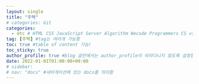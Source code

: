 ```yaml
---
layout: single
title: "주택"
# categories: Git
categories:
  - etc # HTML CSS JavaScript Server Algorithm Wecode Programmers CS vsCode
tag: [주택] #tag는 여러개 가능함
toc: true #table of content 기능!
toc_sticky: true
author_profile: true #blog 글안에서는 author_profile이 따라다니지 않도록 설정함
date: 2022-01-01T01:00:00+09:00  
# sidebar:
# nav: "docs" #네비게이션에 있는 docs를 의미함
---
```

<!-- # 1장 국민임대주택
일반 <span style="color:red">무주택</span> 세대 + 신혼 + 다자녀 + 고령자 등 다양한 계층에 공급함  
국민임대는 거주기간이 최대 30년이며, 행복주택은 6~20년이다.  

## 1. LH 국민임대 아파트
### (1) 신청자격
국민임대주택에 들어가기 위해서는 "도시근로자 가구당 월평균 소득 50~70%"에 들어가야 한다.  
가구당 월평균 소득이 50% 이하인 세대에게 우선으로 임대주택이 공급된다.  
<img src="https://user-images.githubusercontent.com/87808288/178198523-e15edb5b-1205-48e8-a836-d5f629cb247c.png" width="800">  

<img src="https://user-images.githubusercontent.com/87808288/178198738-418d4960-3ce0-4e2a-aabc-f50cf01b4057.png" width="800">  

기본적으로 국민임대주택이 건설된 해당 지역에 거주하는 사람들이 우선순위 -> 1순위로 들어가게 된다.  

자동차를 여러 대 가지고 있다면 -> 가장 높은 금액의 1대의 자동차만 기준으로 잡는다.  

국민임대주택에 들어가기 위해서는 크게 2가지로 나뉘게 된다.  
주택 청약 저축통장이 있는 사람 VS 저축통장이 없는 사람  

<img src="https://user-images.githubusercontent.com/87808288/178208398-4ab1d565-6065-47c6-bcdd-4ff9a134384a.png" width="700">  
<img src="https://user-images.githubusercontent.com/87808288/178208671-e30623f9-9e4b-4e9a-bba1-795fddad335d.png" width="700">  

# 2장 행복주택
대학생, 취업준비생, 청년(만 19세 ~ 39세) + 신혼부부 등 -> 젊은 세대에 80% 공급함  

# 3장 부동산 계약
## 1. 주택의 종류
### (1) 다세대
다세대는 보통 빌라를 의미한다.  
아파트의 호마다 집주인들이 다른 것을 보통 다세대라고 표현할 수 있다.  

### (2) 다가구
`다가구`는 <u>보통 건물주</u>라고 하여, <span style="color:blue">건물 통째를 집주인 한 명이 소유</span>하고 있는 것을 말한다.  
보통 전세 사기 등이 다가구에서 발생하게 된다.  

다가구의 경우 경매가 진행되어도 한 명이 낙찰을 받게 된다.  

## 2. 부동산
### (1) 부동산 사무실
우선 부동산에 가서 명함을 잘 확인해야한다.  
보통 부동산은 <span style="color:red">개업 공인중개사(대표)</span> -> <span style="color:tomato">소속 공인중개사</span>(직원) -> `중개 보조원`(직원)이 존재한다.  

<span style="color:tomato">계약의 진행은 공인중개사와 맺어야</span> 하므로 이를 확인하기 위해  
<u>국토교통부 홈페이지</u> -> "<span style="color:tomato">중개보조원 등록 제도</span>"를 이용하여, 부동산 안에 중개보조원이 누가 있는지 모두 확인해야한다.  

## 3. 계약
### (1) 등기부등본
#### [신탁]
<img src="https://user-images.githubusercontent.com/87808288/178293464-baaa08be-fa6f-4e1b-8f14-86be3a40019e.png" width="500">  
집의 법적 소유주가 <span style="color:red">신탁</span>으로 되어있다면 <span style="color:tomato">이것은 절대 안된다</span>.  
이를 고지하지 않는 부동산도 있으므로 주의를 요한다.  
부동산 등기부등본에는 "<span style="color:red">신탁 원부</span>"라는 것이 있는데 이것을 반드시 확인해야한다.  
부동산에서도 계약자(세입자)에게 법적 처분권자(집의 소유권을 가진 자)가 수탁자(신탁회사)라는 것을 주지시켜야 하지만  
<img src="https://user-images.githubusercontent.com/87808288/178295630-4a31597b-6b23-4846-b9ed-9a322effdc90.png" width="500">  

#### [갑구]
집의 소유권과 관계있는 사항이다.  
따라서 소유자가 -> 계약당사자, 계약금, 잔금, 보증금 등의 예금주로 일치해야한다.  

#### [을구]
저당권, 전세권, 지역권, 지상권 등의 권리 == 빚을 말한다.  
쉽게 말해 건물이 경매에 넘어갔을 때 나보다 먼저 받아가는 돈을 의미한다.  

을구에 적힌 빚 + 나의 보증금 <= 주택가격 70% 이하

#### [근저당]
<span style="color:red">근저당</span>에 관해 이야기 하려면 우선, <u>경매 배당 절차</u>를 이해해야한다.  
1. 경매실행비용
2. 최우선변제
3. 당해세 -> 경매로 매각된 부동산에 부과된 세금
- 국세: 토지초과이득세, 상속세, 증여세, 재평가세
- 지방세: 재산세, 자동차세, 도시계획세
4. 1순위 <span style="color:tomato">근저당(ex: 5억원)

`근저당`이 잡혀있다면 -> <u>해당 날짜 기준</u>으로 <span style="color:red">최우선 변제금액 이상의 보증금은 넣지 않는다</span>.  
그 <u>이상의 계약을 하게 된다면</u> <span style="color:red">전체 보증금 합이 집값의 80% 이하가 되는지 확인</span>해야 한다.  

<u>주택소액임차인 최우선 변제금</u> 알아볼 것  

당해세는 경매배당 4순위에 들어간다.  
내가 전세로 들어가기 전 체납이 있었다면 나보다 먼저 배당금을 받게되므로 이것도 확인하는 것이 필요하다.  
이는 "국메 완납증명서", "미납국세열람"으로 확인이 가능하다.  
하지만 이는 임대인이 거절한다면 열람이 불가하다.  
따라서 이를 임대인이 거절한다면 다른 집을 알아보는 것이 좋다.  

### (2) 특약
**주택임대차보호법 제10조 (강행규정)**
이 법에 위반된 약정으로서 임차인에게 불리한 것은 그 효력이 없다.  

"전세 보증보험을 가입해주기로 하며 필요시 임차인에게 확인해주기로 한다." 아니면  
"전세 보증보험을 가입해줘야하는 의무가 있다."  
집주인과 보증보험과 관련된 통화를 할 때는 모두 녹음하는 것이 필요하다.  
또한 보증보험을 가입하는데 있어서 적극협조하지 않는다면 이러한 모든 부분들의 자료수집을 진행해야한다.  

"임대인은 잔금일까지 임차인 동의없이 근저당 설정을 추가로 일체하지 않는다." ->   
세입자가 들어오기 전에 대출을 받지 않게 한다.  

### (3) 공시 지가 확인하기
네이버 -> "공동주택 공시지가 조회"를 검색하면 공시 지가를 확인해볼 수 있다.  
공시 지가란 국가에서 이 집의 가격이 대략 이 정도일 것이다라는 것을 1년 마다 대략적으로 산정한 가격이다.  
이때 "공시지가 * 1.5 > 보증금"라면 보증금이 안전하다고 볼 수 있다.  

#### [임대 사업자 등록증 확인]
나의 집주인이 -> 임대 사업자라면 "임대 사업자 등록증"을 확인해야 한다.  
<img src="https://user-images.githubusercontent.com/87808288/178228724-baf0112f-91a8-4b23-9557-1e1a6e525bf4.png" width="500">  
임대사업자의 경우는, 본인이 임대 주택을 어디다 할 것인지 반드시 주소지를 등록하게 되어있다.  
그런데 이 "임대 사업자 등록증" 자체를 보여주지 않으려고 한다면 계약 진행을 하지 않는 것이 좋다.  
또한 그 주소 자체들이 중구난방식이여도 의심해보아야 한다.  
너무 많은 집을 보유하고 있어도 의심해야한다.  

#### [국세와 지방세 완납 증명서 받기]
가짜 집주인일 경우 -> 보증보험 가입이 안되는 경우가 많다.  
위의 경우는 보통 집주인이 세금을 내지 않아서인 경우가 많으므로 "국세와 지방세 완납 증명서"를 받아보는 것이 좋다.  

### (4) 집주인 체크리스트
#### [집주인의 주소]
집주인의 주소가 내가 계약할 집주소와 너무 뜬금없는 경우 -> 이를 조심해야한다.  
이는 노숙자나 신용불량자 등을 이용하여 가짜 집주인을 만드는 경우가 있다. 

### (5) 잔금
최종적으로 계약할 때 <span style="color:red">동호수까지 확인</span>해야한다.  
동호수가 실제 살고있는 곳의 동호수와 다르다면 대항요건에 해당하지 않아 보호 받을 수 없다.  

계약서에 특약으로  
"<span style="color:red">임차인의 잔금 지급 직후까지 현재 등기부등본 상태를 유지하며 변경 시 계약 취소, 이에 대한 손해를 임대인이 배상한다.</span>"  
라는 항목을 넣어 우선변제권을 받을 수 있도록 설정해야한다. 

<u>잔금을 치를때에는</u> 공인중개사가 아닌 <span style="color:red">집주인의 계좌번호로 직접 입</span>해야한다.  
절대로 공인중개사에게 보내면 안되며, 현금도 안된다.  

### (6) 확정일자
<span style="color:blue">마지막까지 잔금을 치르기 전</span>에 -> "<span style="color:tomato">대한민국 법원 인터넷등기소</span>" -> 등기열람/발급 -> 등기신청사건 처리현황  
만약 <u>근저당이 잡혀있거나 진행 중이라면</u> "<span style="color:tomato">신청 사건 처리 중</span>"으로 나오게 된다.  
따라서 위의 처리 중 메시지가 확인된다면 잔금 진행을 우선 멈추어야 한다.  

그리고 <u>잔금을 넣자마자</u> <span style="color:red">전입신고</span>를 진행해야한다.  
무조건 <span style="color:tomato">당일</span>에 전입신고를 완료해야 한다. 

전입신고는 정부24에서 온라인으로도 전입신고가 가능하다.  
전입신고만 한다면 -> 확정일자는 자동으로 부여된다.  
여기서 중요한 것은 오후 6시까지 신고해야 다음 날부터 대항력을 부여받을 수 있다는 점이다.  

그런데 문제는 이러한 전입신고 후 다음날부터 효력이 발생하기 때문에  
부동산 계약 전에 아래의 특약을 무조건적으로 넣어야 한다.  
"세입자가 전입 신고한 날 혹은 그 날부터 최소 며칠 동안은 절대로 근저당을 설정하지 않는다.  
약속을 어길시 손해배상을 시행한다."  

"임차권등기명령제도"라는 것이 있다.  
임대계약이 종료됐으나 임대인으로부터 임차보증금을 반환받지 못한 상태에서 임차인이 이사를 가야할 경우  
대항력을 유지하기 위해 등기를 하는 것이다.  
때문에 <u>이사를 가더라도</u> "<span style="color:red">임차권등기명령</span>"을 일단 <span style="color:tomato">무조건적으로 해야</span>한다.  

#### [최우선변제권]
확정일자가 늦어 선순위로 변제를 받지 못하는 경우라도  
보증금 중 일정액을 다른 담보물권자보다 우선하여 변제받는 권리를 말한다.  
<img src="https://user-images.githubusercontent.com/87808288/178498968-d4333e3d-6bc1-4ca9-b056-7a674078421a.png" width="700">  
<u>임차인이</u> 경매신청등기 전에 <span style="color:blue">주택의 인도와 주민등록전입신고를 마치면</span>  
보증금 중 일정액을 다른 담보물권자보다 <span style="color:tomato">우선하여 변제받는 것</span>을 말한다.  

<u>보증금을 돌려받기 전까지</u> <span style="color:tomato">이사는 금물</span>이다.  

소액임차인  

이사 전: 서울시 청년주거상담센터 -> 집구하기의 모든 것 -> 이사 체크리스트 확인하기  

## 4. 보험
### (1) 보증보험
`보증보험`은 프리랜서라도 가입할 수 있다!  
<u>무직자라도 가능한 것이 보증보험</u>이다.  
현재 법 개정을 통해 <span style="color:red">집주인 동의 없이 보험 가입이 가능</span>해졌다.  

보증 보험은 신축도 매매가보다 낮으면 가입할 수 있다.  

보증 보험을 들지 못한 세입자라면 <span style="color:tomato">전세권 설정</span>이라도 꼭 해야한다.  

보증보험 더 알아보기 -> 월세 보증금도 보증보험을 가입할 수 있나요???  

### (2) 안심전환대출
전세 대출 상품 + 전세보증금 반환보증보험 결합 상품이다.  

### (3) 전세권 설정

## 5. 집주인
### (1) 집주인이 바뀌었을 때
#### [대항력과 지위승계 -> 주택임대차보호법]
**제3조 1항_대항력**  
임대차는 그 등기가 없는 경우에도  
임차인이 주택의 <span style="color:red">인도</span>와 <span style="color:red">주민등록을 마친</span> 때에는 <span style="color:tomato">그 다음 날부터</span> 제삼자에 대하여 효력이 생긴다.  
이 경우 전입신고를 한 때에 주민등록이 된 것으로 본다.  

임대차는 기본적으로 -> 전세와 월세를 통틀어 이야기한다.  
또한 이사(인도)와 주민등록을 마칠 때 대항력이 다음날부터 생기게 된다.  

**제3조 4항_임대인의 지위승계**  
임차주택의 <span style="color:blue">양수인</span>(그 밖에 임대할 권리를 승계한 자를 포함한다.)은 <span style="color:tomato">임대인의 지위를 승계</span>한 것으로 본다.  

위에서 "양수인"이란 새로운 집주인을 말한다.  
임대인의 지위를 승계한 경우는 보통 -> 매매, 증여, 상속, 경매, 공매 등이 있다.  

위에서 "임대인의 지위를 승계한 것으로 본다"라는 표현을 정리해보면  
대항력이 생기고부터는 집주인이 바뀌더라도 우리의 계약을 양수인은 승계하게 된다는 것이다.  
따라서 <span style="color:red">새로운 집주인과 계약서를 새로 써야되는 것이 아니다</span>.  
그렇기 때문에 <span style="color:tomato">기존계약서의 대항력과 확정일자 및 효력이 유지</span>된다.  

다만 <u>양수인이 새로운 계약서는 작성하자고 한다면</u>  
<span style="color:blue">계약서만 작성</span>하고 <span style="color:red">확정일자는 받아 두면 안된다</span>.  
<span style="color:tomato">기존의 확정일자로 그대로 대처</span>하고 <span style="color:tomato">기존의 계약서도 그대로 보관</span>되어야 한다.  

그 대신, 새로운 집주인의 인적사항 등을 알아야 한다.  
또한 아파트나 오피스텔의 경우 장기수선충당금이라고 하여 이를 세입자에게 우선 부과 시킨다.  
이것은 매월 관리비에 포함되어 나오게 된다.  
그런데 이 장기수선충당금은 세입자가 대신 내주었지만 그것을 집을 뺄 때에는  
그동안 낸 금액을 집주인에게 돌려 받아 가는 것이다.  
즉, 장기수선충당금은 소유자 집주인이 부담해야 할 내용인 것이다.  
따라서 소유자가 변동될 시에는 필히 잔금일자에 맞춰서 이전 소유자에게 지금까지 낸 장기수선충당금을 돌려받아야 한다.  

#### [보증금을 증액해 달라고 할 때]
이때에는 기존의 계약서는 두고, 증액 계약서만을 작성할 수 있다.  
그리고 증액 계약서만 확정일자를 받을 수 있다.  
따라서 기존의 계약서에 추가기입을 하는 것이 아니다.  

또한 아래의 특약을 꼭 넣을 수 있어야 한다.  
"기존 1억원에 대한 <span style="color:red">연장계약으로</span> 2021년 2월 2일 5천만원을 증액하여 총 보증음 1억 5천만원으로 연장계약함"  
"증액금 5천만원은 000-000으로 입금하기로 함" -> 현금 및 수표 계약은 피해야한다.  
"임대인은 <u>임차인의 보증금 전액</u>에 대해서 <span style="color:red">순위를 유지해주어야</span> 함"  

## 6. 월세  
주임법상 연 5% 한도에서 월세 등의 인상이 가능하다.  
또한 임대인이 인상 이유를 입증하고, 임차인의 동의가 필요하다.  

또한 특약은 임차인이 불리한 것들은 무효로 할 수 있다.  
예를 들어 임대법에서는 계약 기간의 기본을 2년으로 하는데  
1년 만에 나가라고하거나, 월세를 연체할 경우 짐을 처분한다는 등의 특약은 모두 무효로 할 수 있다.  


# 4장 임대차 3법
`임대차 3법`은 기본적으로, <u>약자인 세입자를 보호하는 법</u>이다.  

3법을 알아보면 -> <span style="color:red">전월세신고제</span>, <span style="color:red">전월세상한제</span>, <span style="color:red">계약갱신청구권</span>을 뜻한다.  

## 1. 전월세신고제
새로 계약한 전월세 내용을 지자체에 계약했다고 신고하는 제도를 말한다.  
다시 말해 전입일자 -> 확정일자 -> 전월세신고 이렇게 단계를 밝게되는 것이다.  
주민센터에서 전입신고를 할 때 계약서를 첨부하면 전월세신고와 함께 확정일자 부여가 한 번에 해결된다.  

## 2. 전월세상한제
계약갱신청구권을 임차인 사용할 경우 임대료 인상률을 5% 한도 내에서만 올릴 수 있는 제도를 말한다.  
예를 들어 전세보증금이 2억 원일 때, 2억 원의 5%인 1000만 원까지만 보증금을 증액할 수 있는 제도이다.  

## 3. 계약갱신청구권
계약갱신청구권은 임대차 기간이 끝나기 전에 임차인이 임대인에게 계약을 갱신하겠다고 통지하면  
2년 더 계약을 갱신할 수 있는 임차인의 권리를 말한다.  
따라서 법으로 정해진 1번을 더 사용하면 최대 4년 동안 임대차 기간 보호를 받을 수 있는 것이다.  
또한 아무때나 할 수 있는 것이 아니고, 임대차 기간이 끝나기 6개월 전부터 2개월 전까지 그 사이에 통지해야한다.  
주의해야할 것은 이는 "묵시적 갱신"과는 별개이므로 계약갱신청구권을 사용한다면 반드시 문자나 전화 및 내용증명을 사용해야한다.  

다만 임차인이 중도에 해지하고 싶다면, 해지 통보후 3개월을 기다리면 계약이 해지된다.  

하지만 임대인 본인 및 직계가족이 실거주 목적시에는 계약갱신청구권을 사용할 수 없다.   -->






<!-- <span style="color:royalblue"> -->

<!-- ### 2. Link 넣기

```

유형 1: (설명어를 입력) : [gunhee's coding blog](https://gunhee-jeong.github.io/)
유형 2: (URL 자동연결) : <https://gunhee-jeong.github.io/>
유형 3: (동일 파일 내 '문단으로 이동') : [1. Header로 이동](###-1-header)

```

유형 1: (설명어를 입력) : [gunhee's coding blog](https://gunhee-jeong.github.io/)
유형 2: (URL 자동연결) : <https://gunhee-jeong.github.io/>
유형 3: (동일 파일 내 '문단으로 이동') : [1. Header로 이동](#1-header)
유형 3의 방법

1. 특수문자를 제거
2. 스페이스는 -로 바꾸고
3. 대문자는 소문자로!
   그래서 ### 1. Header -> #1-header

## Link: [google][https://www.google.com/]

### 3. 수평선

```

---

```

---

### 4. 라인 바꾸기

```

스페이스바를 2번 눌러주면 다음칸으로
이동할 수 있어요!

```

---

스페이스바를 2번 눌러주면
다음칸으로 이동할 수 있어요!

### 5. list 만들기

```

1. 1번
2. 2번
3. 3번

- 순서없는 list
  - 순서없는 list
    - 순서없는 list

```

1. 1번
2. 2번
3. 3번

- 순서없는 list
  - 순서없는 list
    - 순서없는 list

---

### 6. font 관련

```

**진하게** -> 볼드
_기울여서_ -> 이탤릭체
~~취소선~~ -> 취소선

<ul>밑줄넣기</ul> -> 밑줄
<span style="color:red">빨간 글씨</span> -> 글자색
이것이 `인라인` 입니다 -> 인라인 코드
```

**진하게** -> 볼드
_기울여서_ -> 이탤릭체
~~취소선~~ -> 취소선
<u>밑줄넣기</u> -> 밑줄
<span style="color:red">빨간 글씨</span>
이것이 `인라인` 입니다 -> 인라인 코드

---

### 7. 인용구문

```
> coding
>
> > JavaScript
> >
> > > 내가 프짱!
```

> coding
>
> > JavaScript
> >
> > > 내가 프짱!

---

### 8. 이미지 삽입

```
유형1: ('사이즈를 조절' -> HTML 태그 사용) : <img src="https://gunhee-jeong.github.io/assets/images/blogLogo.png" width="300" height="200">
유형2: (이미지 삽입 후 -> 링크 걸기)
[![이미지](https://gunhee-jeong.github.io/assets/images/blogLogo/blogLogo.png)](https://gunhee-jeong.github.io/)
```

유형1: ('사이즈를 조절' -> HTML 태그 사용) : <img src="https://gunhee-jeong.github.io/assets/images/blogLogo.png" width="300" height="200">
유형2: (이미지 삽입 후 -> 링크 걸기)
[![이미지](https://gunhee-jeong.github.io/assets/images/blogLogo.png)](https://gunhee-jeong.github.io/)

### 9. 표 만들기

```
||국어|영어|
| :--- | ---: | :--: |
|건희 | 100점 | 100점
|철수 | 100점 | 100점
```

|      |  국어 | 영어  |
| :--- | ----: | :---: |
| 건희 | 100점 | 100점 |
| 철수 | 100점 | 100점 |

> - header를 넣고 싶은 경우 ---을 사용하고 :을 이용하여 정렬에 사용함!

### 10. 토글 만들기

```
<details>
<summary>여기를 누르세요</summary>
<div markdown="1">
숨겨진 내용
</div>
</details>
```

<details>
<summary>여기를 누르세요</summary>
<div markdown="1">
숨겨진 내용
</div>
</details> -->

